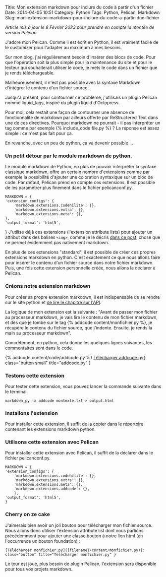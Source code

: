 Title: Mon extension markdown pour inclure du code à partir d'un fichier
Date: 2014-04-05 10:51
Category: Python
Tags: Python, Pelican, Markdown
Slug: mon-extension-markdown-pour-inclure-du-code-a-partir-dun-fichier

*Article mis à jour le 8 Février 2023 pour prendre en compte la montée de version Pelican* 

J'adore mon Pelican. Comme il est écrit en Python, il est vraiment facile de le customizer pour l'adapter au maximum à mes besoins.

Sur mon blog, j'ai régulièrement besoin d'insérer des blocs de code. Pour que l'opération soit la plus simple pour la maintenance du site et pour le lecteur qui souhaiterait utiliser le code, je mets le code dans un fichier que je rends téléchargeable.

Malheureusement, il n'est pas possible avec la syntaxe Markdown d'intégrer le contenu d'un fichier source.

Jusqu'à présent, pour contourner ce problème, j'utilisais un plugin Pelican nommé liquid_tags, inspiré du plugin liquid d'Octopress.

Pour moi, cela restait une façon de contourner une absence de fonctionnalité de markdown par ailleurs offerte par ReStructered Text dans une de ces directives. Pourquoi markdown ne pourrait - il pas interpréter un tag comme par exemple {% include_code file.py %} ? La réponse est assez simple : ce n'est pas fait pour ça.

En revanche, avec un peu de python, ça va devenir possible ...

### Un petit détour par le module markdown de python.

Le module markdown de Python, en plus de pouvoir interpréter la syntaxe classique markdown, offre un certain nombre d'extensions comme par exemple la possibilité d'ajouter une coloration syntaxique sur un bloc de code. Par défaut, Pelican prend en compte ces extensions. Il est possible de les paramétrer plus finement dans le fichier pelicanconf.py.

    MARKDOWN = {
    'extension_configs': {
        'markdown.extensions.codehilite': {},
        'markdown.extensions.extra': {},
        'markdown.extensions.meta': {},
    },
    'output_format': 'html5',
}
J'utilise déjà ces extensions (l'extension attribute lists) pour ajouter un attribut dans des balises `<img>`, comme je le décris [dans ce post]({filename}/realiser-une-galerie-dimages-avec-pelican-et-bootstrap.markdown), chose que ne permet évidemment pas nativement markdown.

En plus de ces extensions "standard", il est possible de créer ces propres extensions markdown en python. C'est exactement ce que nous allons faire pour insérer le contenu d'un fichier source dans notre fichier markdown. Puis, une fois cette extension personnelle créée, nous allons la déclarer à Pelican.

### Créons notre extension markdown

Pour créer sa propre extension markdown, il est indispensable de se rendre sur le site python et [de lire le chapitre sur l'API](http://pythonhosted.org/Markdown/extensions/api.html).

La logique de mon extension est la suivante : "Avant de passer mon fichier au processeur markdown, je vais lire le contenu de mon fichier markdown, et dès que je tombe sur le tag {% addcode content/monfichier.py %}, je récupère le contenu du fichier source, que j'indente. Ensuite, je rends la main au processeur markdown".

Concrètement, en python, cela donne les quelques lignes suivantes, les commentaires sont dans le code.

{% addcode content/code/addcode.py %}
[Télécharger addcode.py]({static}/code/addcode.py){: class="button small" title="addcode.py" }

### Testons cette extension

Pour tester cette extension, vous pouvez lancer la commande suivante dans le terminal.

    markdown_py -x addcode montexte.txt > output.html

### Installons l'extension

Pour installer cette extension, il suffit de la copier dans le répertoire contenant les extensions markdown python.

### Utilisons cette extension avec Pelican

Pour installer cette extension avec Pelican, il suffit de la déclarer dans le fichier pelicanconf.py.

    MARKDOWN = {
    'extension_configs': {
        'markdown.extensions.codehilite': {},
        'markdown.extensions.extra': {},
        'markdown.extensions.meta': {},
        'markdown.extensions.addcode': {},
        },
    'output_format': 'html5',
    }

### Cherry on ze cake

J'aimerais bien avoir un joli bouton pour télécharger mon fichier source. Nous allons donc utiliser l'extension attribute list dont nous parlions précédemment pour ajouter une classe bouton à notre lien html (en l'occurrence un bouton foundation) :

    [Télécharger monfichier.py]({filename}/content/monfichier.py){: class="button" title="Télécharger monfichier.py" }

Le tour est joué, plus besoin de plugin Pelican, l'extension sera disponible pour tous vos projets markdown.
